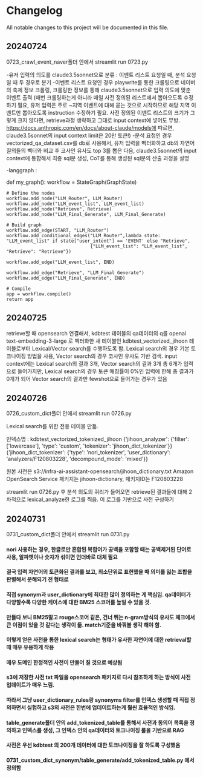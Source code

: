 # Changelog

All notable changes to this project will be documented in this file.

## 20240724
0723_crawl_event_naver폴더 안에서 streamlit run 0723.py

-유저 입력의 의도를 claude3.5sonnet으로 분류 : 이벤트 리스트 요청일 때, 분석 요청일 때 두 경우로 분기
-이벤트 리스트 요청인 경우 playwrite를 통한 크롤링으로 네이버의 축제 정보 크롤링, 크롤링한 정보를 통해 claude3.5sonnet으로 입력 의도에 맞춘 이벤트 출력
(매번 크롤링하는게 아니라 매일 사전 정의된 리스트에서 뽑아오도록 수정하기 필요, 유저 입력은 주로 ~지역 이벤트에 대해 묻는 것으로 시작하므로 해당 지역 이벤트만 뽑아오도록 instruction 수정하기 필요. 사전 정의된 이벤트 리스트의 크기가 그렇게 크지 않다면, retrieve과정 생략하고 그대로 input context에 넣어도 무방.
https://docs.anthropic.com/en/docs/about-claude/models에 따르면, claude3.5sonnet의 input context limit은 20만 토큰!)
-분석 요청인 경우 vectorized_qa_dataset.csv를 db로 사용해서, 유저 입력을 벡터화하고 db의 자연어 질의들의 벡터와 비교 후 코사인 유사도 top 3를 뽑은 다음, claude3.5sonnet의
input context에 통합해서 최종 sql문 생성, CoT를 통해 생성된 sql문의 산출 과정을 설명 

-langgraph : 

def my_graph():
    workflow = StateGraph(GraphState)

    # Define the nodes
    workflow.add_node("LLM_Router", LLM_Router)
    workflow.add_node("LLM_event_list", LLM_event_list)
    workflow.add_node("Retrieve", Retrieve) 
    workflow.add_node("LLM_Final_Generate", LLM_Final_Generate)  

    # Build graph
    workflow.add_edge(START, "LLM_Router")
    workflow.add_conditional_edges("LLM_Router",lambda state: "LLM_event_list" if state["user_intent"] == 'EVENT' else "Retrieve", 
                                   {"LLM_event_list": "LLM_event_list", "Retrieve": "Retrieve"}) 

    workflow.add_edge("LLM_event_list", END)

    workflow.add_edge("Retrieve", "LLM_Final_Generate")
    workflow.add_edge("LLM_Final_Generate", END)

    # Compile
    app = workflow.compile()
    return app

## 20240725

retrieve할 때 opensearch 연결해서,
kdbtest 테이블의 qa데이터의 q를 openai text-embedding-3-large 로 벡터화한 새 테이블인 
kdbtest_vectorized_jihoon 테이블로부터 Lexical/Vector search를 수행하도록 함.
Lexical search의 경우 기본 토크나이징 방법을 사용, Vector search의 경우 코사인 유사도 기반 검색.
input context에는 Lexical search의 결과 3개, Vector search의 결과 3개 총 6개가 입력으로 들어가지만,
Lexical search의 경우 토큰 매칭률이 0%인 입력에 한해 총 결과가 0개가 되어 Vector search의 결과만 fewshot으로 들어가는 경우가 있음

## 20240726

0726_custom_dict폴더 안에서 streamlit run 0726.py

Lexical search를 위한 전용 테이블 만듦.

인덱스명 : kdbtest_vectorized_tokenized_jihoon
{'jihoon_analyzer': {'filter': ['lowercase'], 'type': 'custom', 'tokenizer': 'jihoon_dict_tokenizer'}}
{'jihoon_dict_tokenizer': {'type': 'nori_tokenizer', 'user_dictionary': 'analyzers/F120803228', 'decompound_mode': 'mixed'}}

원본 사전은 s3://infra-ai-assistant-opensearch/jihoon_dictionary.txt 
Amazon OpenSearch Service 패키지는 jihoon-dictionary, 패키지ID는 F120803228

streamlit run 0726.py 후 분석 의도의 쿼리가 들어오면 retrieve된 결과들에 대해 2차적으로 lexical_analyze한 로그를 찍음.
이 로그를 기반으로 사전 구성하기

## 20240731

0731_custom_dict폴더 안에서 streamlit run 0731.py

#### nori 사용하는 경우, 한글로만 혼합된 복합어가 공백을 포함할 때는 공백제거된 단어로 사용, 알파벳이나 숫자가 섞이면 언더바로 대체 필요
#### 결국 입력 자연어의 토큰화된 결과를 보고, 최소단위로 표현했을 때 의미를 잃는 조합을 판별해서 분해되기 전 형태로 
#### 직접 synonym과 user_dictionary에 최대한 많이 정의하는 게 핵심임. qa데이터가 다양할수록 다양한 케이스에 대한 BM25 스코어를 높일 수 있을 것.
#### 만들다 보니 BM25말고 rouge스코어 같은, 건너 뛰는 n-gram방식의 유사도 체크에서 큰 이점이 있을 것 같다는 생각이 듦. match기준을 바꿔볼 생각 해야 함.
#### 이렇게 얻은 사전을 통한 lexical search는 형태가 유사한 자연어에 대한 retrieval할 때 매우 유용하게 작용
#### 매우 도메인 한정적인 사전이 만들어 질 것으로 예상됨
#### s3에 저장한 사전 txt 파일을 opensearch 패키지로 다시 참조하게 하는 방식이 사전 업데이트가 매우 느림. 
#### 따라서 그냥 user_dictionary_rules랑 synonyms filter를 인덱스 생성할 때 직접 정의하면서 실험하고 s3의 사전은 한번에 업데이트하는게 훨씬 효율적인 방식임.
#### table_generate폴더 안의 add_tokenized_table를 통해서 사전과 동의어 목록을 정의하고 인덱스를 생성, 그 인덱스 안의 qa데이터와 토크나이징 룰을 기반으로 RAG
#### 사전은 우선 kdbtest 의 200개 데이터에 대한 토크나이징을 잘 하도록 구성했음
#### 0731_custom_dict_synonym/table_generate/add_tokenized_table.py 에서 정의함